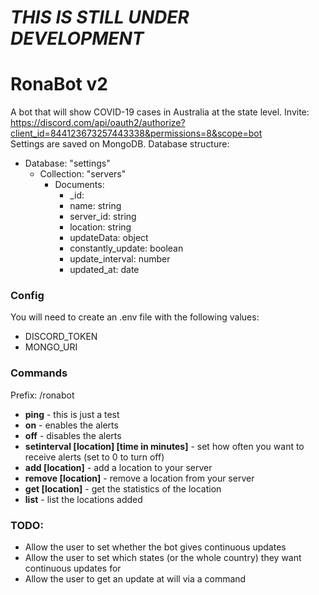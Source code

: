 # ***THIS IS STILL UNDER DEVELOPMENT***

# RonaBot v2
A bot that will show COVID-19 cases in Australia at the state level.
Invite: https://discord.com/api/oauth2/authorize?client_id=844123673257443338&permissions=8&scope=bot
<br>
Settings are saved on MongoDB.
Database structure:
- Database: "settings"
    - Collection: "servers"
        - Documents: 
            - _id: 
            - name: string
            - server_id: string
            - location: string
            - updateData: object
            - constantly_update: boolean
            - update_interval: number
            - updated_at: date

### Config
You will need to create an .env file with the following values:
- DISCORD_TOKEN
- MONGO_URI

### Commands
Prefix: /ronabot
- **ping** - this is just a test
- **on** - enables the alerts
- **off** - disables the alerts
- **setinterval [location] [time in minutes]** - set how often you want to receive alerts (set to 0 to turn off)
- **add [location]** - add a location to your server
- **remove [location]** - remove a location from your server
- **get [location]** - get the statistics of the location
- **list** - list the locations added

### TODO:
- Allow the user to set whether the bot gives continuous updates
- Allow the user to set which states (or the whole country) they want continuous updates for
- Allow the user to get an update at will via a command
